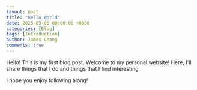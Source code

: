 ```yaml
---
layout: post
title: "Hello World"
date: 2025-03-06 00:00:00 +0800
categories: [Blog]
tags: [Introduction]
author: James Chang
comments: true
---
```


Hello! This is my first blog post. Welcome to my personal website! Here, I'll share things that I do and things that I find interesting.

I hope you enjoy following along!